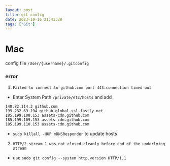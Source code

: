 ```yaml
---
layout: post
title: git config
date: 2023-10-16 21:41:38
tags: ['Git']
---
```


# Mac
config file `/User/{username}/.gitconfig`

### error
1. `Failed to connect to github.com port 443:connection timed out`
 + Enter System Path `/private/etc/hosts` and add
  ```shell
  140.82.114.3 github.com
  199.232.69.194 github.global.ssl.fastly.net
  185.199.108.153 assets-cdn.github.com
  185.199.109.153 assets-cdn.github.com
  185.199.110.153 assets-cdn.github.com
  ```
 + `sudo killall -HUP mDNSResponder` to update hosts

2. `HTTP/2 stream 1 was not closed cleanly before end of the underlying stream`
 - use `sudo git config --system http.version HTTP/1.1`
